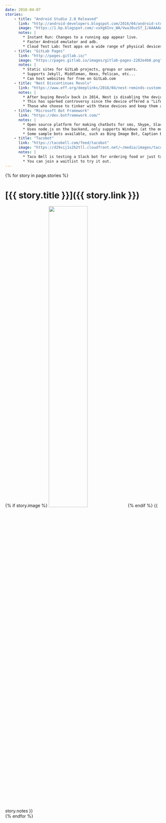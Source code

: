 ```yaml
---
date: 2016-04-07
stories:
    - title: "Android Studio 2.0 Released"
      link: "http://android-developers.blogspot.com/2016/04/android-studio-2-0.html"
      image: "https://1.bp.blogspot.com/-vxXg6Inv_WA/VwaJ0uzSf_I/AAAAAAAACr4/xzszbcRzWRgSaHXpOpYroG7u6bgsFJjqw/s200/image03.png"
      notes: |
        * Instant Run: Changes to a running app appear live.
        * Faster Android emulator and adb.
        * Cloud Test Lab: Test apps on a wide range of physical devices easily.
    - title: "GitLab Pages"
      link: "http://pages.gitlab.io/"
      image: "https://pages.gitlab.io/images/gitlab-pages-2282e4b0.png"
      notes: |
        * Static sites for GitLab projects, groups or users.
        * Supports Jekyll, Middleman, Hexo, Pelican, etc...
        * Can host websites for free on GitLab.com
    - title: "Nest Discontinues Revolv"
      link: "https://www.eff.org/deeplinks/2016/04/nest-reminds-customers-ownership-isnt-what-it-used-be"
      notes: |
        * After buying Revolv back in 2014, Nest is disabling the devices as of May 15th in favor of the Works with Nest system.
        * This has sparked controversy since the device offered a "Lifetime Subscription."
        * Those who choose to tinker with these devices and keep them alive operate in a legal grey area.
    - title: "Microsoft Bot Framework"
      link: "https://dev.botframework.com/"
      notes: |
        * Open source platform for making chatbots for sms, Skype, Slack, and more.
        * Uses node.js on the backend, only supports Windows (at the moment).
        * Some sample bots available, such as Bing Image Bot, Caption Bot, and MurphyBot.
    - title: "Tacobot"
      link: "https://tacobell.com/feed/tacobot"
      image: "https://d29vij1s2h2tll.cloudfront.net/~/media/images/taco-bell/feed/slack/tacobot_preview.gif?la=en"
      notes: |
        * Taco Bell is testing a Slack bot for ordering food or just talking about things.
        * You can join a waitlist to try it out.
---
```

{% for story in page.stories %}
# [{{ story.title }}]({{ story.link }})
{% if story.image %}
<img src="{{ story.image }}" width="50%"/>
{% endif %}
{{ story.notes }}
<br />
{% endfor %}
